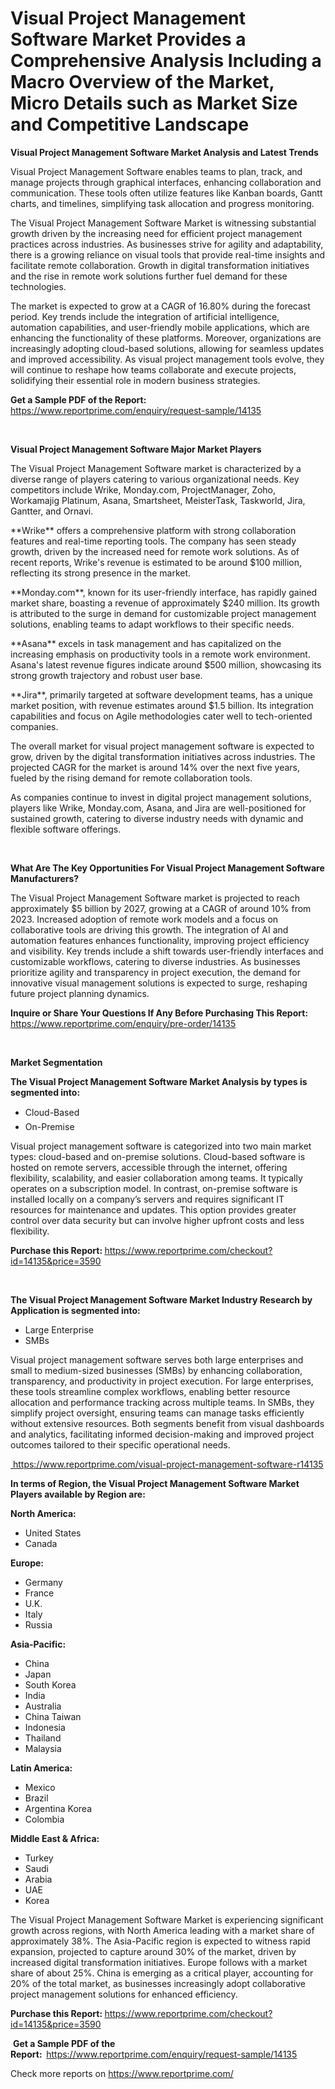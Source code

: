 <p><h1>Visual Project Management Software Market Provides a Comprehensive Analysis Including a Macro Overview of the Market, Micro Details such as Market Size and Competitive Landscape</h1></p><p><strong>Visual Project Management Software Market Analysis and Latest Trends</strong></p>
<p><p>Visual Project Management Software enables teams to plan, track, and manage projects through graphical interfaces, enhancing collaboration and communication. These tools often utilize features like Kanban boards, Gantt charts, and timelines, simplifying task allocation and progress monitoring. </p><p>The Visual Project Management Software Market is witnessing substantial growth driven by the increasing need for efficient project management practices across industries. As businesses strive for agility and adaptability, there is a growing reliance on visual tools that provide real-time insights and facilitate remote collaboration. Growth in digital transformation initiatives and the rise in remote work solutions further fuel demand for these technologies.</p><p>The market is expected to grow at a CAGR of 16.80% during the forecast period. Key trends include the integration of artificial intelligence, automation capabilities, and user-friendly mobile applications, which are enhancing the functionality of these platforms. Moreover, organizations are increasingly adopting cloud-based solutions, allowing for seamless updates and improved accessibility. As visual project management tools evolve, they will continue to reshape how teams collaborate and execute projects, solidifying their essential role in modern business strategies.</p></p>
<p><strong>Get a Sample PDF of the Report:&nbsp;</strong> <a href="https://www.reportprime.com/enquiry/request-sample/14135?utm_campaign=3548&utm_medium=2&utm_source=Github&utm_content=ia&utm_term=20032025&utm_id=visual-project-management-software">https://www.reportprime.com/enquiry/request-sample/14135</a></p>
<p>&nbsp;</p>
<p><strong>Visual Project Management Software Major Market Players</strong></p>
<p><p>The Visual Project Management Software market is characterized by a diverse range of players catering to various organizational needs. Key competitors include Wrike, Monday.com, ProjectManager, Zoho, Workamajig Platinum, Asana, Smartsheet, MeisterTask, Taskworld, Jira, Gantter, and Ornavi.</p><p>**Wrike** offers a comprehensive platform with strong collaboration features and real-time reporting tools. The company has seen steady growth, driven by the increased need for remote work solutions. As of recent reports, Wrike's revenue is estimated to be around $100 million, reflecting its strong presence in the market.</p><p>**Monday.com**, known for its user-friendly interface, has rapidly gained market share, boasting a revenue of approximately $240 million. Its growth is attributed to the surge in demand for customizable project management solutions, enabling teams to adapt workflows to their specific needs.</p><p>**Asana** excels in task management and has capitalized on the increasing emphasis on productivity tools in a remote work environment. Asana's latest revenue figures indicate around $500 million, showcasing its strong growth trajectory and robust user base.</p><p>**Jira**, primarily targeted at software development teams, has a unique market position, with revenue estimates around $1.5 billion. Its integration capabilities and focus on Agile methodologies cater well to tech-oriented companies.</p><p>The overall market for visual project management software is expected to grow, driven by the digital transformation initiatives across industries. The projected CAGR for the market is around 14% over the next five years, fueled by the rising demand for remote collaboration tools.</p><p>As companies continue to invest in digital project management solutions, players like Wrike, Monday.com, Asana, and Jira are well-positioned for sustained growth, catering to diverse industry needs with dynamic and flexible software offerings.</p></p>
<p>&nbsp;</p>
<p><strong>What Are The Key Opportunities For Visual Project Management Software Manufacturers?</strong></p>
<p><p>The Visual Project Management Software market is projected to reach approximately $5 billion by 2027, growing at a CAGR of around 10% from 2023. Increased adoption of remote work models and a focus on collaborative tools are driving this growth. The integration of AI and automation features enhances functionality, improving project efficiency and visibility. Key trends include a shift towards user-friendly interfaces and customizable workflows, catering to diverse industries. As businesses prioritize agility and transparency in project execution, the demand for innovative visual management solutions is expected to surge, reshaping future project planning dynamics.</p></p>
<p><strong>Inquire or Share Your Questions If Any Before Purchasing This Report:</strong> <a href="https://www.reportprime.com/enquiry/pre-order/14135?utm_campaign=3548&utm_medium=2&utm_source=Github&utm_content=ia&utm_term=20032025&utm_id=visual-project-management-software">https://www.reportprime.com/enquiry/pre-order/14135</a></p>
<p>&nbsp;</p>
<p><strong>Market Segmentation</strong></p>
<p><strong>The Visual Project Management Software Market Analysis by types is segmented into:</strong></p>
<p><ul><li>Cloud-Based</li><li>On-Premise</li></ul></p>
<p><p>Visual project management software is categorized into two main market types: cloud-based and on-premise solutions. Cloud-based software is hosted on remote servers, accessible through the internet, offering flexibility, scalability, and easier collaboration among teams. It typically operates on a subscription model. In contrast, on-premise software is installed locally on a company’s servers and requires significant IT resources for maintenance and updates. This option provides greater control over data security but can involve higher upfront costs and less flexibility.</p></p>
<p><strong>Purchase this Report:&nbsp;</strong><a href="https://www.reportprime.com/checkout?id=14135&price=3590&utm_campaign=3548&utm_medium=2&utm_source=Github&utm_content=ia&utm_term=20032025&utm_id=visual-project-management-software">https://www.reportprime.com/checkout?id=14135&price=3590</a></p>
<p>&nbsp;</p>
<p><strong>The Visual Project Management Software Market Industry Research by Application is segmented into:</strong></p>
<p><ul><li>Large Enterprise</li><li>SMBs</li></ul></p>
<p><p>Visual project management software serves both large enterprises and small to medium-sized businesses (SMBs) by enhancing collaboration, transparency, and productivity in project execution. For large enterprises, these tools streamline complex workflows, enabling better resource allocation and performance tracking across multiple teams. In SMBs, they simplify project oversight, ensuring teams can manage tasks efficiently without extensive resources. Both segments benefit from visual dashboards and analytics, facilitating informed decision-making and improved project outcomes tailored to their specific operational needs.</p></p>
<p><a href="https://www.reportprime.com/visual-project-management-software-r14135?utm_campaign=3548&utm_medium=2&utm_source=Github&utm_content=ia&utm_term=20032025&utm_id=visual-project-management-software">&nbsp;https://www.reportprime.com/visual-project-management-software-r14135</a></p>
<p><strong>In terms of Region, the Visual Project Management Software Market Players available by Region are:</strong></p>
<p>
    <p> <strong> North America: </strong>
        <ul>
            <li>United States</li>
            <li>Canada</li>
        </ul>
        </p> 
    <p> <strong> Europe: </strong>
        <ul>
            <li>Germany</li>
            <li>France</li>
            <li>U.K.</li>
            <li>Italy</li>
            <li>Russia</li>
        </ul>
        </p> 
    <p> <strong> Asia-Pacific: </strong>
        <ul>
            <li>China</li>
            <li>Japan</li>
            <li>South Korea</li>
            <li>India</li>
            <li>Australia</li>
            <li>China Taiwan</li>
            <li>Indonesia</li>
            <li>Thailand</li>
            <li>Malaysia</li>
        </ul>
        </p> 
    <p> <strong> Latin America: </strong>
        <ul>
            <li>Mexico</li>
            <li>Brazil</li>
            <li>Argentina Korea</li>
            <li>Colombia</li>
        </ul>
        </p> 
    <p> <strong> Middle East & Africa: </strong>
        <ul>
            <li>Turkey</li>
            <li>Saudi</li>
            <li>Arabia</li>
            <li>UAE</li>
            <li>Korea</li>
        </ul>
    </p>
    </p>
<p><p>The Visual Project Management Software Market is experiencing significant growth across regions, with North America leading with a market share of approximately 38%. The Asia-Pacific region is expected to witness rapid expansion, projected to capture around 30% of the market, driven by increased digital transformation initiatives. Europe follows with a market share of about 25%. China is emerging as a critical player, accounting for 20% of the total market, as businesses increasingly adopt collaborative project management solutions for enhanced efficiency.</p></p>
<p><strong>Purchase this Report: </strong><a href="https://www.reportprime.com/checkout?id=14135&price=3590&utm_campaign=3548&utm_medium=2&utm_source=Github&utm_content=ia&utm_term=20032025&utm_id=visual-project-management-software">https://www.reportprime.com/checkout?id=14135&price=3590</a></p>
<p>&nbsp;<strong>Get a Sample PDF of the Report:&nbsp;&nbsp;</strong><a href="https://www.reportprime.com/enquiry/request-sample/14135?utm_campaign=3548&utm_medium=2&utm_source=Github&utm_content=ia&utm_term=20032025&utm_id=visual-project-management-software">https://www.reportprime.com/enquiry/request-sample/14135</a></p>
<p><strong></strong></p>
<p>Check more reports on <a href="https://www.reportprime.com/?utm_campaign=3548&utm_medium=2&utm_source=Github&utm_content=ia&utm_term=20032025&utm_id=visual-project-management-software">https://www.reportprime.com/</a></p>